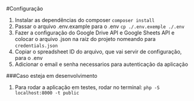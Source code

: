 #Configuração

1. Instalar as dependências do composer `composer install`
2. Passar o arquivo .env.example para o .env `cp ./.env.exemple ./.env`
3. Fazer a configuração do Google Drive API e Google Sheets API e colocar o arquivo .json na raiz do projeto nomeando para `credentials.json`
5. Copiar o spreadsheet ID do arquivo, que vai servir de configuração, para o .env
6. Adicionar o email e senha necessarios para autenticação da aplicação

###Caso esteja em desenvolvimento
1. Para rodar a aplicação em testes, rodar no terminal: `php -S localhost:8000 -t public`